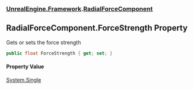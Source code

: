 ### [UnrealEngine.Framework](UnrealEngine_Framework.md 'UnrealEngine.Framework').[RadialForceComponent](RadialForceComponent.md 'UnrealEngine.Framework.RadialForceComponent')
## RadialForceComponent.ForceStrength Property
Gets or sets the force strength  
```csharp
public float ForceStrength { get; set; }
```
#### Property Value
[System.Single](https://docs.microsoft.com/en-us/dotnet/api/System.Single 'System.Single')
